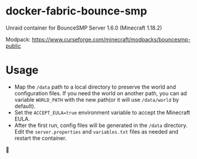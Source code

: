 # docker-fabric-bounce-smp
Unraid container for BounceSMP Server 1.6.0 (Minecraft 1.18.2)

Modpack: https://www.curseforge.com/minecraft/modpacks/bouncesmp-public

# Usage

- Map the `/data` path to a local directory to preserve the world and configuration files. If you need the world on another path, you can ad variable `WORLD_PATH` with the new path(or it will use `/data/world` by default).
- Set the `ACCEPT_EULA=true` environment variable to accept the Minecraft EULA.
- After the first run, config files will be generated in the `/data` directory. Edit the `server.properties` and `variables.txt` files as needed and restart the container. 


🧐
